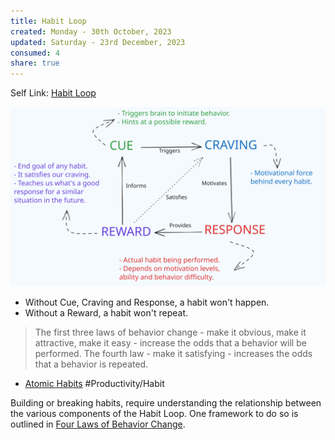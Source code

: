 ```yaml
---
title: Habit Loop
created: Monday - 30th October, 2023
updated: Saturday - 23rd December, 2023
consumed: 4
share: true
---
```


Self Link: [Habit Loop](Habit%20Loop.md)

![Habit Loop Drawing.excalidraw](./2.%20Areas/Productivity/Habit%20Loop%20Drawing.svg)

* Without Cue, Craving and Response, a habit won't happen.
* Without a Reward, a habit won't repeat.

 > 
 > The first three laws of behavior change - make it obvious, make it attractive, make it easy - increase the odds that a behavior will be performed. The fourth law - make it satisfying - increases the odds that a behavior is repeated.

- [Atomic Habits](./Atomic%20Habits.md#^Chapter15) #Productivity/Habit 

Building or breaking habits, require understanding the relationship between the various components of the Habit Loop. One framework to do so is outlined in [Four Laws of Behavior Change](./Four%20Laws%20of%20Behavior%20Change.md).
